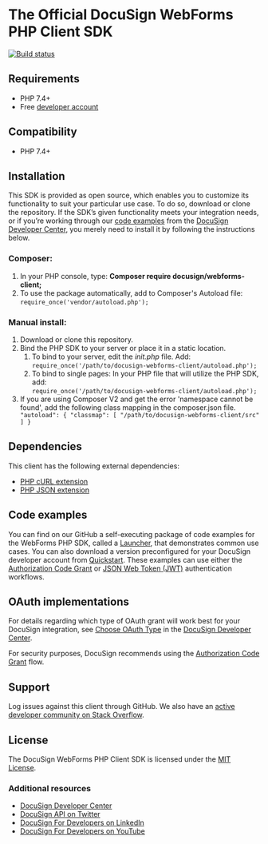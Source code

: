 # The Official DocuSign WebForms PHP Client SDK

[![Build status][travis-image]][travis-url]

## Requirements
*   PHP 7.4+
*   Free [developer account](https://go.docusign.com/sandbox/productshot/?elqCampaignId=16531)

## Compatibility
*   PHP 7.4+

## Installation
This SDK is provided as open source, which enables you to customize its functionality to suit your particular use case. To do so, download or clone the repository. If the SDK’s given functionality meets your integration needs, or if you’re working through our [code examples](https://developers.docusign.com/docs/webforms-rest-api/how-to/) from the [DocuSign Developer Center](https://developers.docusign.com/), you merely need to install it by following the instructions below.

### Composer:
1. In your PHP console, type: **Composer require docusign/webforms-client;**
2. To use the package automatically, add to Composer's Autoload file: 
`require_once('vendor/autoload.php');`

### Manual install:

<ol>
   <li>Download or clone this repository.</li>
   <li>Bind the PHP SDK to your server or place it in a static location.
       <ol style="list-style-type: lower-alpha simple">
           <li>To bind to your server, edit the <em>init.php</em> file. Add:<br>
               <code>require_once('/path/to/docusign-webforms-client/autoload.php');</code></li>
           <li>To bind to single pages: In your PHP file that will utilize the PHP SDK, add:<br>
                <code>require_once('/path/to/docusign-webforms-client/autoload.php');</code></li>
       </ol>
   </li>
   <li>If you are using Composer V2 and get the error 'namespace cannot be found', add the following class mapping in the composer.json file.</li>
      <code>"autoload": { "classmap": [ "/path/to/docusign-webforms-client/src" ] }</code></li>
</ol>

## Dependencies
This client has the following external dependencies:
*   [PHP cURL extension](https://www.php.net/manual/en/intro.curl.php)
*   [PHP JSON extension](https://php.net/manual/en/book.json.php)

## Code examples
You can find on our GitHub a self-executing package of code examples for the WebForms PHP SDK, called a [Launcher](https://github.com/docusign/code-examples-php/blob/master/README.md), that demonstrates common use cases. You can also download a version preconfigured for your DocuSign developer account from [Quickstart](https://developers.docusign.com/docs/webforms-rest-api/quickstart/). These examples can use either the [Authorization Code Grant](https://developers.docusign.com/webforms-rest-api/guides/authentication/oauth2-code-grant) or [JSON Web Token (JWT)](https://developers.docusign.com/webforms-rest-api/guides/authentication/oauth2-jsonwebtoken) authentication workflows.

## OAuth implementations
For details regarding which type of OAuth grant will work best for your DocuSign integration, see [Choose OAuth Type](https://developers.docusign.com/platform/auth/choose/) in the [DocuSign Developer Center](https://developers.docusign.com/).

For security purposes, DocuSign recommends using the [Authorization Code Grant](https://developers.docusign.com/webforms-rest-api/guides/authentication/oauth2-code-grant) flow.

## Support
Log issues against this client through GitHub. We also have an [active developer community on Stack Overflow](https://stackoverflow.com/questions/tagged/docusignapi).

## License
The DocuSign WebForms PHP Client SDK is licensed under the [MIT License](https://github.com/docusign/docusign-php-client/blob/master/LICENSE).

### Additional resources
*   [DocuSign Developer Center](https://developers.docusign.com/)
*   [DocuSign API on Twitter](https://twitter.com/docusignapi)
*   [DocuSign For Developers on LinkedIn](https://www.linkedin.com/showcase/docusign-for-developers/)
*   [DocuSign For Developers on YouTube](https://www.youtube.com/channel/UCJSJ2kMs_qeQotmw4-lX2NQ)

[travis-image]: https://img.shields.io/travis/docusign/docusign-php-client.svg?style=flat
[travis-url]: https://travis-ci.org/docusign/docusign-php-client